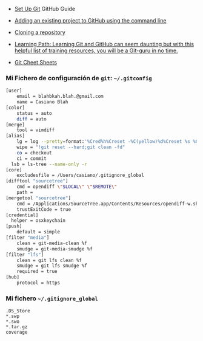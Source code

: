 * [Set Up Git](https://help.github.com/articles/set-up-git/) GitHub Guide
* [Adding an existing project to GitHub using the command line](https://help.github.com/articles/adding-an-existing-project-to-github-using-the-command-line/)
* [Cloning a repository](https://help.github.com/articles/cloning-a-repository/)

* [Learning Path: Learning Git and GitHub can seem daunting but with this helpful list of training resources, you will be a Git-guru in no time.](https://services.github.com/on-demand/resources/)
* [Git Cheet Sheets](https://services.github.com/on-demand/resources/cheatsheets/)

### Mi Fichero de configuración de `git`: `~/.gitconfig`

```bash
[user]
	email = blahbkah.blah.@gmail.com
	name = Casiano Blah
[color]
	status = auto
	diff = auto
[merge]
	tool = vimdiff
[alias]
	lg = log --pretty=format:'%Cred%h%Creset -%C(yellow)%d%Creset %s %Cgreen(%cr %an)%Creset' --abbrev-commit --date=relative
	wipe = "!git reset --hard;git clean -fd"
	co = checkout
	ci = commit
  lsb = ls-tree --name-only -r 
[core]
	excludesfile = /Users/casiano/.gitignore_global
[difftool "sourcetree"]
	cmd = opendiff \"$LOCAL\" \"$REMOTE\"
	path = 
[mergetool "sourcetree"]
	cmd = /Applications/SourceTree.app/Contents/Resources/opendiff-w.sh \"$LOCAL\" \"$REMOTE\" -ancestor \"$BASE\" -merge \"$MERGED\"
	trustExitCode = true
[credential]
  helper = osxkeychain
[push]
	default = simple
[filter "media"]
	clean = git-media-clean %f
	smudge = git-media-smudge %f
[filter "lfs"]
	clean = git lfs clean %f
	smudge = git lfs smudge %f
	required = true
[hub]
	protocol = https
```

### Mi fichero `~/.gitignore_global `

```
.DS_Store
*.swp
*.swo
*.tar.gz
coverage
```
